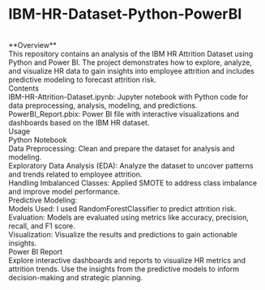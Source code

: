 # IBM-HR-Dataset-Python-PowerBI
<br>
**Overview**
<br>
This repository contains an analysis of the IBM HR Attrition Dataset using Python and Power BI. The project demonstrates how to explore, analyze, and visualize HR data to gain insights into employee attrition and includes predictive modeling to forecast attrition risk.
<br>
Contents
<br>
IBM-HR-Attrition-Dataset.ipynb: Jupyter notebook with Python code for data preprocessing, analysis, modeling, and predictions.
PowerBI_Report.pbix: Power BI file with interactive visualizations and dashboards based on the IBM HR dataset.
<br>
Usage
<br>
Python Notebook
<br>
Data Preprocessing: Clean and prepare the dataset for analysis and modeling.
<br>
Exploratory Data Analysis (EDA): Analyze the dataset to uncover patterns and trends related to employee attrition.
<br>
Handling Imbalanced Classes: Applied SMOTE to address class imbalance and improve model performance.
<br>
Predictive Modeling:
<br>
Models Used: I used RandomForestClassifier to predict attrition risk.
<br>
Evaluation: Models are evaluated using metrics like accuracy, precision, recall, and F1 score.
<br>
Visualization: Visualize the results and predictions to gain actionable insights.
<br>
Power BI Report
<br>
Explore interactive dashboards and reports to visualize HR metrics and attrition trends.
Use the insights from the predictive models to inform decision-making and strategic planning.
